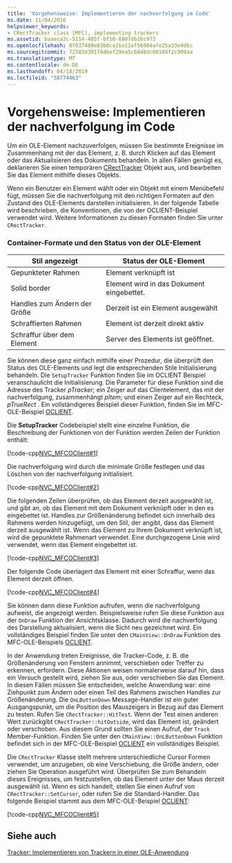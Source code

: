 ```yaml
---
title: 'Vorgehensweise: Implementieren der nachverfolgung im Code'
ms.date: 11/04/2016
helpviewer_keywords:
- CRectTracker class [MFC], implementing trackers
ms.assetid: baaeca2c-5114-485f-bf58-8807db1bc973
ms.openlocfilehash: 0f037480e83b8ca1ba12af56904afe25a33e4d6c
ms.sourcegitcommit: 72583d30170d6ef29ea5c6848dc00169f2c909aa
ms.translationtype: MT
ms.contentlocale: de-DE
ms.lasthandoff: 04/18/2019
ms.locfileid: "58774463"
---
```

# <a name="how-to-implement-tracking-in-your-code"></a>Vorgehensweise: Implementieren der nachverfolgung im Code

Um ein OLE-Element nachzuverfolgen, müssen Sie bestimmte Ereignisse im Zusammenhang mit der das Element, z. B. durch Klicken auf das Element oder das Aktualisieren des Dokuments behandeln. In allen Fällen genügt es, deklarieren Sie einen temporären [CRectTracker](../mfc/reference/crecttracker-class.md) Objekt aus, und bearbeiten Sie das Element mithilfe dieses Objekts.

Wenn ein Benutzer ein Element wählt oder ein Objekt mit einem Menübefehl fügt, müssen Sie die nachverfolgung mit den richtigen Formaten auf den Zustand des OLE-Elements darstellen initialisieren. In der folgende Tabelle wird beschrieben, die Konventionen, die von der OCLIENT-Beispiel verwendet wird. Weitere Informationen zu diesen Formaten finden Sie unter `CRectTracker`.

### <a name="container-styles-and-states-of-the-ole-item"></a>Container-Formate und den Status von der OLE-Element

|Stil angezeigt|Status der OLE-Element|
|---------------------|-----------------------|
|Gepunkteter Rahmen|Element verknüpft ist|
|Solid border|Element wird in das Dokument eingebettet.|
|Handles zum Ändern der Größe|Derzeit ist ein Element ausgewählt|
|Schraffierten Rahmen|Element ist derzeit direkt aktiv|
|Schraffur über dem Element|Server des Elements ist geöffnet.|

Sie können diese ganz einfach mithilfe einer Prozedur, die überprüft den Status des OLE-Elements und legt die entsprechenden Stile Initialisierung behandeln. Die `SetupTracker` Funktion finden Sie im OCLIENT Beispiel veranschaulicht die Initialisierung. Die Parameter für diese Funktion sind die Adresse des Tracker *pTracker*; ein Zeiger auf das Clientelement, das mit der nachverfolgung, zusammenhängt *pItem*; und einen Zeiger auf ein Rechteck, *pTrueRect* . Ein vollständigeres Beispiel dieser Funktion, finden Sie im MFC-OLE-Beispiel [OCLIENT](../overview/visual-cpp-samples.md).

Die **SetupTracker** Codebeispiel stellt eine einzelne Funktion, die Beschreibung der Funktionen von der Funktion werden Zeilen der Funktion enthält:

[!code-cpp[NVC_MFCOClient#1](../mfc/codesnippet/cpp/how-to-implement-tracking-in-your-code_1.cpp)]

Die nachverfolgung wird durch die minimale Größe festlegen und das Löschen von der nachverfolgung initialisiert.

[!code-cpp[NVC_MFCOClient#2](../mfc/codesnippet/cpp/how-to-implement-tracking-in-your-code_2.cpp)]

Die folgenden Zeilen überprüfen, ob das Element derzeit ausgewählt ist, und gibt an, ob das Element mit dem Dokument verknüpft oder in den es eingebettet ist. Handles zur Größenänderung befindet sich innerhalb des Rahmens werden hinzugefügt, um den Stil, der angibt, dass das Element derzeit ausgewählt ist. Wenn das Element zu Ihrem Dokument verknüpft ist, wird die gepunktete Rahmenart verwendet. Eine durchgezogene Linie wird verwendet, wenn das Element eingebettet ist.

[!code-cpp[NVC_MFCOClient#3](../mfc/codesnippet/cpp/how-to-implement-tracking-in-your-code_3.cpp)]

Der folgende Code überlagert das Element mit einer Schraffur, wenn das Element derzeit öffnen.

[!code-cpp[NVC_MFCOClient#4](../mfc/codesnippet/cpp/how-to-implement-tracking-in-your-code_4.cpp)]

Sie können dann diese Funktion aufrufen, wenn die nachverfolgung aufweist, die angezeigt werden. Beispielsweise rufen Sie diese Funktion aus der `OnDraw` Funktion der Ansichtsklasse. Dadurch wird die nachverfolgung des Darstellung aktualisiert, wenn die Sicht neu gezeichnet wird. Ein vollständiges Beispiel finden Sie unter den `CMainView::OnDraw` Funktion des MFC-OLE-Beispiels [OCLIENT](../overview/visual-cpp-samples.md).

In der Anwendung treten Ereignisse, die Tracker-Code, z. B. die Größenänderung von Fenstern annimmt, verschieben oder Treffer zu erkennen, erfordern. Diese Aktionen weisen normalerweise darauf hin, dass ein Versuch gestellt wird, ziehen Sie aus, oder verschieben Sie das Element. In diesen Fällen müssen Sie entscheiden, welche Anwendung war: eine Ziehpunkt zum Ändern oder einen Teil des Rahmens zwischen Handles zur Größenänderung. Die `OnLButtonDown` Message-Handler ist ein guter Ausgangspunkt, um die Position des Mauszeigers in Bezug auf das Element zu testen. Rufen Sie `CRectTracker::HitTest`. Wenn der Test einen anderen Wert zurückgibt `CRectTracker::hitOutside`, wird das Element ist, geändert oder verschoben. Aus diesem Grund sollten Sie einen Aufruf, der `Track` Member-Funktion. Finden Sie unter den `CMainView::OnLButtonDown` Funktion befindet sich in der MFC-OLE-Beispiel [OCLIENT](../overview/visual-cpp-samples.md) ein vollständiges Beispiel.

Die `CRectTracker` Klasse stellt mehrere unterschiedliche Cursor Formen verwendet, um anzugeben, ob eine Verschiebung, die Größe ändern, oder ziehen Sie Operation ausgeführt wird. Überprüfen Sie zum Behandeln dieses Ereignisses, um festzustellen, ob das Element unter der Maus derzeit ausgewählt ist. Wenn es sich handelt, stellen Sie einen Aufruf von `CRectTracker::SetCursor`, oder rufen Sie die Standard-Handler. Das folgende Beispiel stammt aus dem MFC-OLE-Beispiel [OCLIENT](../overview/visual-cpp-samples.md):

[!code-cpp[NVC_MFCOClient#5](../mfc/codesnippet/cpp/how-to-implement-tracking-in-your-code_5.cpp)]

## <a name="see-also"></a>Siehe auch

[Tracker: Implementieren von Trackern in einer OLE-Anwendung](../mfc/trackers-implementing-trackers-in-your-ole-application.md)
